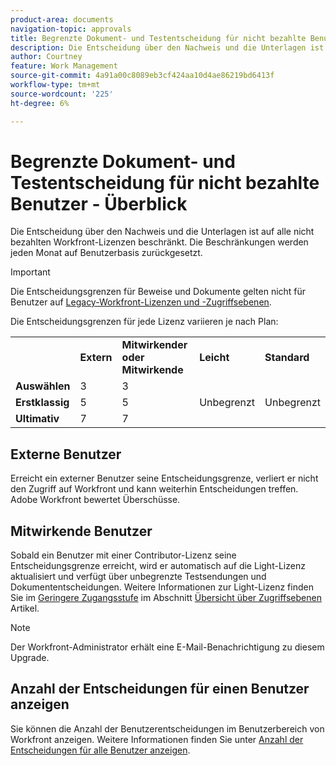 ```yaml
---
product-area: documents
navigation-topic: approvals
title: Begrenzte Dokument- und Testentscheidung für nicht bezahlte Benutzer - Überblick 
description: Die Entscheidung über den Nachweis und die Unterlagen ist auf alle nicht bezahlten Workfront-Lizenzen beschränkt. Die Beschränkungen werden jeden Monat auf Benutzerbasis zurückgesetzt.
author: Courtney
feature: Work Management
source-git-commit: 4a91a00c8089eb3cf424aa10d4ae86219bd6413f
workflow-type: tm+mt
source-wordcount: '225'
ht-degree: 6%

---
```



# Begrenzte Dokument- und Testentscheidung für nicht bezahlte Benutzer - Überblick

Die Entscheidung über den Nachweis und die Unterlagen ist auf alle nicht bezahlten Workfront-Lizenzen beschränkt. Die Beschränkungen werden jeden Monat auf Benutzerbasis zurückgesetzt.

>[!IMPORTANT]
>
>Die Entscheidungsgrenzen für Beweise und Dokumente gelten nicht für Benutzer auf [Legacy-Workfront-Lizenzen und -Zugriffsebenen](/help/quicksilver/administration-and-setup/add-users/access-levels-and-object-permissions/wf-licenses.md).

Die Entscheidungsgrenzen für jede Lizenz variieren je nach Plan:

<table>
  <tr>
   <td> 
   </td>
   <td><strong>Extern</strong> 
   </td>
   <td><strong>Mitwirkender oder Mitwirkende</strong> 
   </td>
   <td><strong>Leicht</strong> 
   </td>
   <td><strong>Standard</strong> 
   </td>
  </tr>
  <tr>
   <td><strong>Auswählen</strong> 
   </td>
   <td>3 
   </td>
   <td>3 
   </td>
   <td rowspan="3" >Unbegrenzt 
   </td>
   <td rowspan="3" >Unbegrenzt 
   </td>
  </tr>
  <tr>
   <td><strong>Erstklassig</strong> 
   </td>
   <td>5 
   </td>
   <td>5 
   </td>
  </tr>
  <tr>
   <td><strong>Ultimativ</strong> 
   </td>
   <td>7 
   </td>
   <td>7 
   </td>
  </tr>
</table>

## Externe Benutzer

Erreicht ein externer Benutzer seine Entscheidungsgrenze, verliert er nicht den Zugriff auf Workfront und kann weiterhin Entscheidungen treffen. Adobe Workfront bewertet Überschüsse.

## Mitwirkende Benutzer

Sobald ein Benutzer mit einer Contributor-Lizenz seine Entscheidungsgrenze erreicht, wird er automatisch auf die Light-Lizenz aktualisiert und verfügt über unbegrenzte Testsendungen und Dokumententscheidungen. Weitere Informationen zur Light-Lizenz finden Sie im [Geringere Zugangsstufe](/help/quicksilver/administration-and-setup/add-users/how-access-levels-work/access-level-overview.md) im Abschnitt [Übersicht über Zugriffsebenen](/help/quicksilver/administration-and-setup/add-users/how-access-levels-work/access-level-overview.md) Artikel.

>[!NOTE]
>
>Der Workfront-Administrator erhält eine E-Mail-Benachrichtigung zu diesem Upgrade.


## Anzahl der Entscheidungen für einen Benutzer anzeigen

Sie können die Anzahl der Benutzerentscheidungen im Benutzerbereich von Workfront anzeigen. Weitere Informationen finden Sie unter [Anzahl der Entscheidungen für alle Benutzer anzeigen](/help/quicksilver/review-and-approve-work/tips-tricks-troubleshooting-approvals/view-number-of-decisions-for-users.md).
